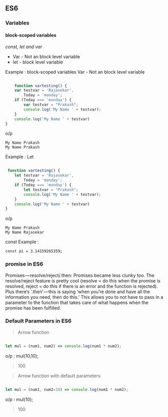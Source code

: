 ## ES6

### Variables
#### block-scoped variables
*const, let and var*
 - Var - Not an block level variable
 -  let - block level variable

Example : block-scoped variables
Var - Not an block level variable

```javascript

    function vartesting() {
    var testvar = 'Rajasekar',
        Today = 'monday';
    if (Today === 'monday') {
        var testvar = "Prakash";
        console.log('My Name ' + testvar);
    }
    console.log('My Name ' + testvar)
}

  ```
o/p

    My Name Prakash
    My Name Prakash

Example : Let

```javascript

 function vartesting() {
    let testvar = 'Rajasekar',
        Today = 'monday';
    if (Today === 'monday') {
        let testvar = "Prakash";
        console.log('My Name ' + testvar);
    }
    console.log('My Name ' + testvar)
}

   ```
o/p

    My Name Prakash
    My Name Rajasekar
const
Example : 

    const pi = 3.14159265359;

### promise in ES6
Promises — resolve/reject/.then: Promises became less clunky too. The resolve/reject feature is pretty cool (resolve = do this when the promise is resolved, reject = do this if there is an error and the function is rejected). Plus there’s ‘.then’ — this is saying ‘when you’re done and have all the information you need, then do this.’ This allows you to not have to pass in a parameter to the function that takes care of what happens when the promise has been fulfilled.

### Default Parameters in ES6

> Arrow function

```javascript

let mul = (num1, num2) => console.log(num1 * num2);

```
o/p : 
mul(10,10);
> 100

> Arrow function with default parameters 

```javascript

let mul = (num1, num2=10) => console.log(num1 * num2);

```

o/p : 
mul(10);
> 100


